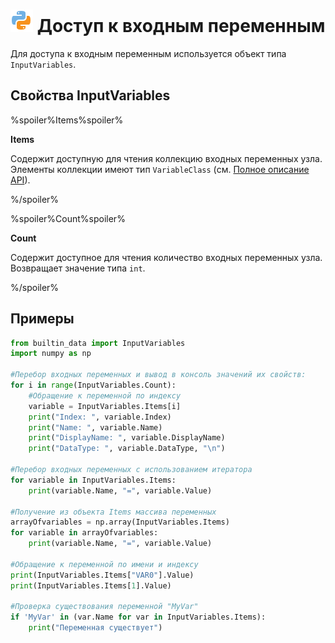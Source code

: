 # ![](../../../images/icons/components/python_default.svg) Доступ к входным переменным

Для доступа к входным переменным используется объект типа `InputVariables`.

## Свойства InputVariables

%spoiler%Items%spoiler%

**Items**

Содержит доступную для чтения коллекцию входных переменных узла. Элементы коллекции имеют тип `VariableClass` (см. [Полное описание API](./api-description.md)).

%/spoiler%

%spoiler%Count%spoiler%

**Count**

Содержит доступное для чтения количество входных переменных узла.  Возвращает значение типа `int`.

%/spoiler%

## Примеры

```python
from builtin_data import InputVariables
import numpy as np

#Перебор входных переменных и вывод в консоль значений их свойств:
for i in range(InputVariables.Count):
    #Обращение к переменной по индексу
    variable = InputVariables.Items[i]
    print("Index: ", variable.Index)
    print("Name: ", variable.Name)
    print("DisplayName: ", variable.DisplayName)
    print("DataType: ", variable.DataType, "\n")
    
#Перебор входных переменных с использованием итератора
for variable in InputVariables.Items:
    print(variable.Name, "=", variable.Value)
    
#Получение из объекта Items массива переменных
arrayOfvariables = np.array(InputVariables.Items)
for variable in arrayOfvariables:
    print(variable.Name, "=", variable.Value)

#Обращение к переменной по имени и индексу
print(InputVariables.Items["VAR0"].Value)
print(InputVariables.Items[1].Value)

#Проверка существования переменной "MyVar"
if 'MyVar' in (var.Name for var in InputVariables.Items):
    print("Переменная существует")

```
